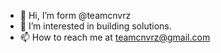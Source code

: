 - 👋 Hi, I’m form @teamcnvrz
- 👀 I’m interested in building solutions.
- 📫 How to reach me at teamcnvrz@gmail.com
